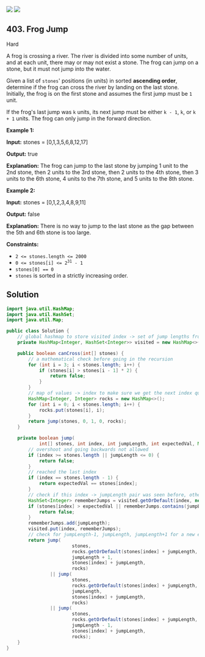 [![](https://img.shields.io/github/stars/javadev/LeetCode-in-Java?label=Stars&style=flat-square)](https://github.com/javadev/LeetCode-in-Java)
[![](https://img.shields.io/github/forks/javadev/LeetCode-in-Java?label=Fork%20me%20on%20GitHub%20&style=flat-square)](https://github.com/javadev/LeetCode-in-Java/fork)

## 403\. Frog Jump

Hard

A frog is crossing a river. The river is divided into some number of units, and at each unit, there may or may not exist a stone. The frog can jump on a stone, but it must not jump into the water.

Given a list of `stones`' positions (in units) in sorted **ascending order**, determine if the frog can cross the river by landing on the last stone. Initially, the frog is on the first stone and assumes the first jump must be `1` unit.

If the frog's last jump was `k` units, its next jump must be either `k - 1`, `k`, or `k + 1` units. The frog can only jump in the forward direction.

**Example 1:**

**Input:** stones = [0,1,3,5,6,8,12,17]

**Output:** true

**Explanation:** The frog can jump to the last stone by jumping 1 unit to the 2nd stone, then 2 units to the 3rd stone, then 2 units to the 4th stone, then 3 units to the 6th stone, 4 units to the 7th stone, and 5 units to the 8th stone. 

**Example 2:**

**Input:** stones = [0,1,2,3,4,8,9,11]

**Output:** false

**Explanation:** There is no way to jump to the last stone as the gap between the 5th and 6th stone is too large. 

**Constraints:**

*   `2 <= stones.length <= 2000`
*   <code>0 <= stones[i] <= 2<sup>31</sup> - 1</code>
*   `stones[0] == 0`
*   `stones` is sorted in a strictly increasing order.

## Solution

```java
import java.util.HashMap;
import java.util.HashSet;
import java.util.Map;

public class Solution {
    // global hashmap to store visited index -> set of jump lengths from that index
    private HashMap<Integer, HashSet<Integer>> visited = new HashMap<>();

    public boolean canCross(int[] stones) {
        // a mathematical check before going in the recursion
        for (int i = 3; i < stones.length; i++) {
            if (stones[i] > stones[i - 1] * 2) {
                return false;
            }
        }
        // map of values -> index to make sure we get the next index quickly
        HashMap<Integer, Integer> rocks = new HashMap<>();
        for (int i = 0; i < stones.length; i++) {
            rocks.put(stones[i], i);
        }
        return jump(stones, 0, 1, 0, rocks);
    }

    private boolean jump(
            int[] stones, int index, int jumpLength, int expectedVal, Map<Integer, Integer> rocks) {
        // overshoot and going backwards not allowed
        if (index >= stones.length || jumpLength <= 0) {
            return false;
        }
        // reached the last index
        if (index == stones.length - 1) {
            return expectedVal == stones[index];
        }
        // check if this index -> jumpLength pair was seen before, otherwise record it
        HashSet<Integer> rememberJumps = visited.getOrDefault(index, new HashSet<>());
        if (stones[index] > expectedVal || rememberJumps.contains(jumpLength)) {
            return false;
        }
        rememberJumps.add(jumpLength);
        visited.put(index, rememberJumps);
        // check for jumpLength-1, jumpLength, jumpLength+1 for a new expected value
        return jump(
                        stones,
                        rocks.getOrDefault(stones[index] + jumpLength, stones.length),
                        jumpLength + 1,
                        stones[index] + jumpLength,
                        rocks)
                || jump(
                        stones,
                        rocks.getOrDefault(stones[index] + jumpLength, stones.length),
                        jumpLength,
                        stones[index] + jumpLength,
                        rocks)
                || jump(
                        stones,
                        rocks.getOrDefault(stones[index] + jumpLength, stones.length),
                        jumpLength - 1,
                        stones[index] + jumpLength,
                        rocks);
    }
}
```